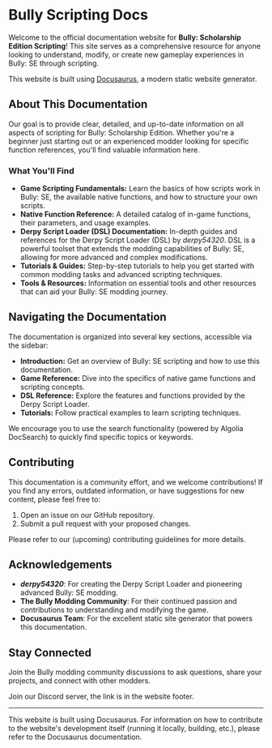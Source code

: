 # Bully Scripting Docs

Welcome to the official documentation website for **Bully: Scholarship Edition Scripting**! This site serves as a comprehensive resource for anyone looking to understand, modify, or create new gameplay experiences in Bully: SE through scripting.

This website is built using [Docusaurus](https://docusaurus.io), a modern static website generator.

## About This Documentation

Our goal is to provide clear, detailed, and up-to-date information on all aspects of scripting for Bully: Scholarship Edition. Whether you're a beginner just starting out or an experienced modder looking for specific function references, you'll find valuable information here.

### What You'll Find

- **Game Scripting Fundamentals:** Learn the basics of how scripts work in Bully: SE, the available native functions, and how to structure your own scripts.
- **Native Function Reference:** A detailed catalog of in-game functions, their parameters, and usage examples.
- **Derpy Script Loader (DSL) Documentation:** In-depth guides and references for the Derpy Script Loader (DSL) by _derpy54320_. DSL is a powerful toolset that extends the modding capabilities of Bully: SE, allowing for more advanced and complex modifications.
- **Tutorials & Guides:** Step-by-step tutorials to help you get started with common modding tasks and advanced scripting techniques.
- **Tools & Resources:** Information on essential tools and other resources that can aid your Bully: SE modding journey.

## Navigating the Documentation

The documentation is organized into several key sections, accessible via the sidebar:

- **Introduction:** Get an overview of Bully: SE scripting and how to use this documentation.
- **Game Reference:** Dive into the specifics of native game functions and scripting concepts.
- **DSL Reference:** Explore the features and functions provided by the Derpy Script Loader.
- **Tutorials:** Follow practical examples to learn scripting techniques.

We encourage you to use the search functionality (powered by Algolia DocSearch) to quickly find specific topics or keywords.

## Contributing

This documentation is a community effort, and we welcome contributions! If you find any errors, outdated information, or have suggestions for new content, please feel free to:

1.  Open an issue on our GitHub repository.
2.  Submit a pull request with your proposed changes.

Please refer to our (upcoming) contributing guidelines for more details.

## Acknowledgements

- **_derpy54320_**: For creating the Derpy Script Loader and pioneering advanced Bully: SE modding.
- **The Bully Modding Community**: For their continued passion and contributions to understanding and modifying the game.
- **Docusaurus Team**: For the excellent static site generator that powers this documentation.

## Stay Connected

Join the Bully modding community discussions to ask questions, share your projects, and connect with other modders.

Join our Discord server, the link is in the website footer.

---

This website is built using Docusaurus. For information on how to contribute to the website's development itself (running it locally, building, etc.), please refer to the Docusaurus documentation.
